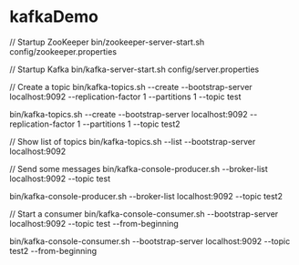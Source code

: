 # kafkaDemo

// Startup ZooKeeper
bin/zookeeper-server-start.sh config/zookeeper.properties

// Startup Kafka
bin/kafka-server-start.sh config/server.properties


// Create a topic
bin/kafka-topics.sh --create --bootstrap-server localhost:9092 --replication-factor 1 --partitions 1 --topic test

bin/kafka-topics.sh --create --bootstrap-server localhost:9092 --replication-factor 1 --partitions 1 --topic test2


// Show list of topics
bin/kafka-topics.sh --list --bootstrap-server localhost:9092


// Send some messages
bin/kafka-console-producer.sh --broker-list localhost:9092 --topic test

bin/kafka-console-producer.sh --broker-list localhost:9092 --topic test2


// Start a consumer
bin/kafka-console-consumer.sh --bootstrap-server localhost:9092 --topic test --from-beginning

bin/kafka-console-consumer.sh --bootstrap-server localhost:9092 --topic test2 --from-beginning
